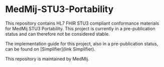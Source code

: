 # MedMij-STU3-Portability
This repository contains HL7 FHIR STU3 compliant conformance materials for MedMij STU3 Portability. This project is currently in a pre-publication status and can therefore not be considered stable.

The implementation guide for this project, also in a pre-publication status, can be found on [Simplifier](link Simplifier).

This repository is maintained by MedMij.